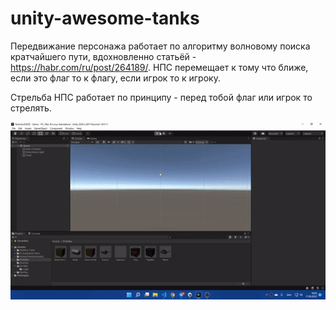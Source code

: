 # unity-awesome-tanks

Передвижание персонажа работает по алгоритму волновому поиска кратчайшего пути, вдохновленно статьёй - https://habr.com/ru/post/264189/. 
НПС перемещает к тому что ближе, если это флаг то к флагу, если игрок то к игроку.

Стрельба НПС работает по принципу - перед тобой флаг или игрок то стрелять.

 ![v](https://raw.githubusercontent.com/Olegoria3538/unity-awesome-tanks/master/ezgif-1-fb16e9ef24.gif)
